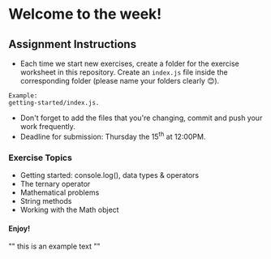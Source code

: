 # Welcome to the week!

## Assignment Instructions 

* Each time we start new exercises, create a folder for the exercise worksheet in this repository. Create an `index.js` file inside the corresponding folder (please name your folders clearly :blush:).
```
Example:
getting-started/index.js.
```
* Don't forget to add the files that you're changing, commit and push your work frequently. 
* Deadline for submission: Thursday the 15<sup>th</sup> at 12:00PM. 

### Exercise Topics 
* Getting started: console.log(), data types & operators
* The ternary operator
* Mathematical problems 
* String methods
* Working with the Math object

#### Enjoy! 
"" this is an example text ""


